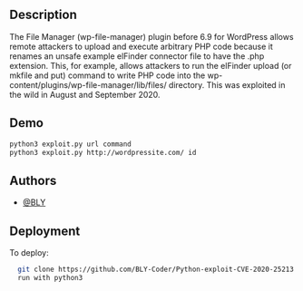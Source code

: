 
## Description

The File Manager (wp-file-manager) plugin before 6.9 for WordPress allows remote attackers to upload and execute arbitrary PHP code because it renames an unsafe example elFinder connector file to have the .php extension. This, for example, allows attackers to run the elFinder upload (or mkfile and put) command to write PHP code into the wp-content/plugins/wp-file-manager/lib/files/ directory. This was exploited in the wild in August and September 2020.

## Demo

```bash
python3 exploit.py url command
python3 exploit.py http://wordpressite.com/ id
```

## Authors

- [@BLY](https://www.github.com/bly-coder)

## Deployment

To deploy:

```bash
  git clone https://github.com/BLY-Coder/Python-exploit-CVE-2020-25213
  run with python3
```
